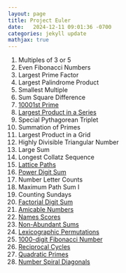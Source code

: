 ```yaml
---
layout: page
title: Project Euler
date:   2024-12-11 09:01:36 -0700
categories: jekyll update
mathjax: true
---
```

<ol>
	   <li>Multiples of 3 or 5</li> 
	   <li>Even Fibonacci Numbers</li>
	   <li>Largest Prime Factor</li>
	   <li>Largest Palindrome Product</li>	   
	   <li>Smallest Multiple</li>
	   <li>Sum Square Difference</li>
	   <li><a href="/jekyll/update/2025/01/10/project-euler-07-10001st-prime.html">
       10001st Prime
       </a></li>
	   <li><a href="/jekyll/update/2025/01/09/project-euler-08-largest-product-in-a-series.html">
       Largest Product in a Series
       </a></li>
	   <li>Special Pythagorean Triplet</li>
	   <li>Summation of Primes</li>
	   <li>Largest Product in a Grid</li>
	   <li>Highly Divisible Triangular Number</li>
	   <li>Large Sum</li>
	   <li>Longest Collatz Sequence</li>
	   <li><a href="/jekyll/update/2025/01/08/project-euler-15-lattice-paths.html">
       Lattice Paths
       </a></li>
	   <li><a href="/jekyll/update/2025/01/07/project-euler-16-power-digit-sum.html">
       Power Digit Sum
       </a></li>
	   <li>Number Letter Counts</li>
	   <li>Maximum Path Sum I</li>
	   <li>Counting Sundays</li>
	   <li><a href="/jekyll/update/2025/01/06/project-euler-20-factorial-digit-sum.html">
       Factorial Digit Sum
       </a></li>
	   <li><a href="/jekyll/update/2025/01/05/project-euler-21-amicable-numbers.html">
        Amicable Numbers
       </a></li>	   
	   <li><a href="/jekyll/update/2024/12/10/project-euler-22-names-scores.html">
        Names Scores
       </a></li>
	   <li><a href="/jekyll/update/2024/12/12/project-euler-23-non-abundant-sums.html">
        Non-Abundant Sums
       </a></li>
	   <li><a href="/jekyll/update/2024/12/13/project-euler-24-lexicographic-permutations.html">
        Lexicographic Permutations
       </a></li>
	   <li><a href="/jekyll/update/2024/12/14/project-euler-25-1000-digit-fibonacci-number.html">
        1000-digit Fibonacci Number
       </a></li>
	   <li><a href="/jekyll/update/2025/01/02/project-euler-26-reciprocal-cycles.html">
        Reciprocal Cycles
       </a></li>
	   <li><a href="/jekyll/update/2025/01/11/project-euler-27-quadratic-primes.html">
        Quadratic Primes
       </a></li>
	   <li><a href="/jekyll/update/2025/01/12/project-euler-28-Number-spiral-diagonals.html">
        Number Spiral Diagonals
       </a></li>
   </ol>
<br>
